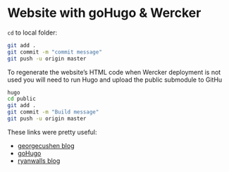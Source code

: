 # Website with goHugo & Wercker

`cd` to local folder:

```bash
git add .
git commit -m "commit message"
git push -u origin master
```

To regenerate the website’s HTML code when Wercker deployment is not used you will need to run Hugo and upload the public submodule to GitHu

```bash
hugo
cd public
git add .
git commit -m "Build message"
git push -u origin master
```

These links were pretty useful:
+ [georgecushen blog](https://georgecushen.com/create-your-website-with-hugo/#installing-hugo)
+ [goHugo](http://gohugo.io/tutorials/automated-deployments/)
+ [ryanwalls blog](https://3dsim.github.io/using-hugo-and-wercker-to-create-and-automate-your-own-site/)
